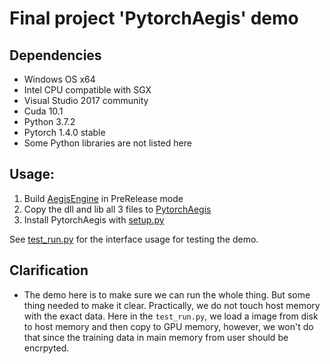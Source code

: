 # Final project 'PytorchAegis' demo

## Dependencies

- Windows OS x64
- Intel CPU compatible with SGX
- Visual Studio 2017 community
- Cuda 10.1
- Python 3.7.2
- Pytorch 1.4.0 stable
- Some Python libraries are not listed here

## Usage:

1. Build [AegisEngine](../AegisEngine/) in PreRelease mode
2. Copy the dll and lib all 3 files to [PytorchAegis](./)
3. Install PytorchAegis with [setup.py](./setup.py)

See [test_run.py](./test_run.py) for the interface usage for testing the demo.

## Clarification

- The demo here is to make sure we can run the whole thing. But some thing needed to make it clear. Practically, we do not touch host memory with the exact data. Here in the `test_run.py`, we load a image from disk to host memory and then copy to GPU memory, however, we won't do that since the training data in main memory from user should be encrpyted.